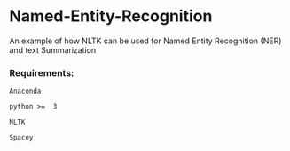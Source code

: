 # Named-Entity-Recognition

An example of how NLTK can be used for Named Entity Recognition (NER) and text Summarization

### Requirements:

```Anaconda```

```python >=  3```

```NLTK```

```Spacey```

